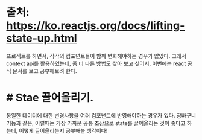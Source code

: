 # 출처: https://ko.reactjs.org/docs/lifting-state-up.html
프로젝트를 하면서, 각각의 컴포넌트들이 함께 변화해야하는 경우가 많았다. 그래서 context api를 활용하였는데, 
좀 더 다른 방법도 찾아 보고 싶어서, 이번에는 react 공식 문서를 보고 공부해보려 한다. 
# # Stae 끌어올리기.
동일한 데이터에 대한 변경사항을 여러 컴포넌트에 반영해야하는 경우가 있다. 장바구니 기능과 같은, 이럴때는 가장 가까운 공통 조상으로 state를 끌어올리는 것이 좋다고 하는데, 어떻게 끌어올리는지 공부해볼 생각이다! 

